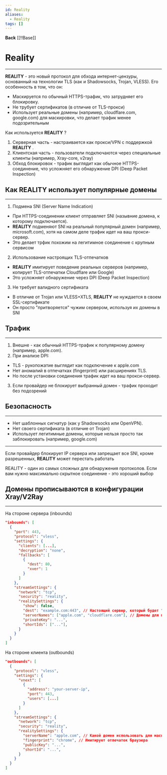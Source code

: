 ```yaml
---
id: Reality
aliases:
  - Reality
tags: []
---
```

**Back**
    [[!!Base]]

# Reality
---
**REALITY**  - это новый протокол для обхода интернет-цензуры, основанный на технологии TLS (как и Shadowsocks, Trojan, VLESS). Его особенность в том, что он:
- Маскируется по обычный HTTPS-трафик, что затрудняет его блокировку.
- Не трубует сертификатов (в отличие от TLS-прокси)
- Использует реальные домены (например, cloudflare.com, google.com) для маскировки, что делает трафик менее подозрительным

Как используется **REALITY** ?
1. Серверная часть - настраивается как прокси/VPN с поддержкой **REALITY** .
2. Клиентская часть - пользователи подключаются через специальные клиенты (например, Xray-core, v2ray)
3. Обход блокировок - трафик выглядит как обычное HTTPS-соединение, что усложняет его обнаружение DPI (Deep Packet Inspection)

## Как REALITY использует популярные домены
---
1. Подмена SNI (Server Name Indication)
- При HTTPS-соединении клиент отправляет SNI (назывние домена, к которому подключается).
- **REALITY** подменяют SNI на реальный популярный домен (например, microsoft.com), хотя на самом деле трафик идет на ваш прокси-сервер.
- Это делает трфик похожим на легитимное соединение с крупным сервисом

2. Использование настроящих TLS-отпечатков
- **REALITY** имитирует поведение реальных серверов (например, копирует TLS-отпечатки Cloudflare или Google)
- Это усложняет обнаружение через DPI (Deep Packet Inspection)

3. Не требует валидного сертификата
- В отличие от Trojan или VLESS+XTLS, **REALITY**  не нуждается в своем SSL-сертификате
- Он просто "притворяется" чужим сервером, используя их домены в SNI

## Трафик
---
1. Внешне - как обычный HTTPS-трафик к популярному домену (например, apple.com).
2. При анализе DPI:
- TLS - рукопожатие выглядит как подключение к apple.com
- Нет аномалий в отпечатках (fingerprint) или расширениях TLS.
- Но после установки соединения трафик идет на ваш прокси-сервер.
3. Если провайдер не блокирует выбранный домен - трафик проходит без подозрений

## Безопасность
---
- Нет шаблонных сигнатур (как у Shadowsocks или OpenVPN).
- Нет своего сертификата (в отличие от Trojan)
- Использует легитимные домены, которые нельзя просто так заблокировать (например, google.com)


---
Если провайдер блокирует IP сервера или запрещает все SNI, кроме разрешенных, **REALITY** может перестать работать

REALITY -  один из самых сложных для обнаружения протоколов.
Если вам нужно максимально скрытное соединение - это хороший выбор


## Домены прописываются в конфигурации Xray/V2Ray
---
На стороне сервера (inbounds)
```json
"inbounds": [
  {
    "port": 443,
    "protocol": "vless",
    "settings": {
      "clients": [...],
      "decryption": "none",
      "fallbacks": [
        {
          "dest": 80,
          "xver": 1
        }
      ]
    },
    "streamSettings": {
      "network": "tcp",
      "security": "reality",
      "realitySettings": {
        "show": false,
        "dest": "example.com:443", // Настоящий сервер, который будет "прикрытием"
        "serverNames": ["apple.com", "cloudflare.com"], // Домены для подмены SNI
        "privateKey": "...",
        "shortIds": ["..."],
      }
    }
  }
]
```

На стороне клиента (outbounds)
```json
"outbounds": [
  {
    "protocol": "vless",
    "settings": {
      "vnext": [
        {
          "address": "your-server-ip",
          "port": 443,
          "users": [...]
        }
      ]
    },
    "streamSettings": {
      "network": "tcp",
      "security": "reality",
      "realitySettings": {
        "serverName": "apple.com", // Какой домен использовать для маскировки
        "fingerprint": "chrome", // Имитирует отпечаток браузера
        "publicKey": "...",
        "shortId": "...",
      }
    }
  }
]
```
